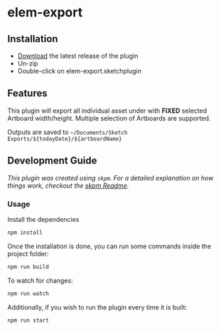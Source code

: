 # elem-export

## Installation

- [Download](../../releases/latest/download/elem-export.sketchplugin.zip) the latest release of the plugin
- Un-zip
- Double-click on elem-export.sketchplugin

## Features

This plugin will export all individual asset under with **FIXED** selected Artboard width/height. Multiple selection of Artboards are supported.

Outputs are saved to `~/Documents/Sketch Exports/${todayDate}/${artboardName}`

## Development Guide

_This plugin was created using `skpm`. For a detailed explanation on how things work, checkout the [skpm Readme](https://github.com/skpm/skpm/blob/master/README.md)._

### Usage

Install the dependencies

```bash
npm install
```

Once the installation is done, you can run some commands inside the project folder:

```bash
npm run build
```

To watch for changes:

```bash
npm run watch
```

Additionally, if you wish to run the plugin every time it is built:

```bash
npm run start
```
